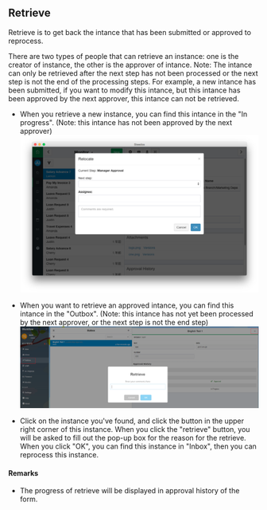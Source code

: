 ## Retrieve
Retrieve is to get back the intance that has been submitted or approved to reprocess.

There are two types of people that can retrieve an instance: one is the creator of instance, the other is the approver of intance.
Note: The intance can only be retrieved after the next step has not been processed or the next step is not the end of the processing steps. For example, a new intance has been submitted, if you want to modify this intance, but this intance has been approved by the next approver, this intance can not be retrieved.

- When you retrieve a new instance, you can find this intance in the "In progress". (Note: this intance has not been approved by the next approver)
![](images/seven.png)

- When you want to retrieve an approved intance, you can find this intance in the "Outbox". (Note: this intance has not yet been processed by the next approver, or the next step is not the end step)
![](images/Outbox.png)

- Click on the instance you've found, and click the button in the upper right corner of this instance. When you click the "retrieve" button, you will be asked to fill out the pop-up box for the reason for the retrieve. When you click "OK", you can find this instance in "Inbox", then you can reprocess this instance.

#### Remarks
- The progress of retrieve will be displayed in approval history of the form.
